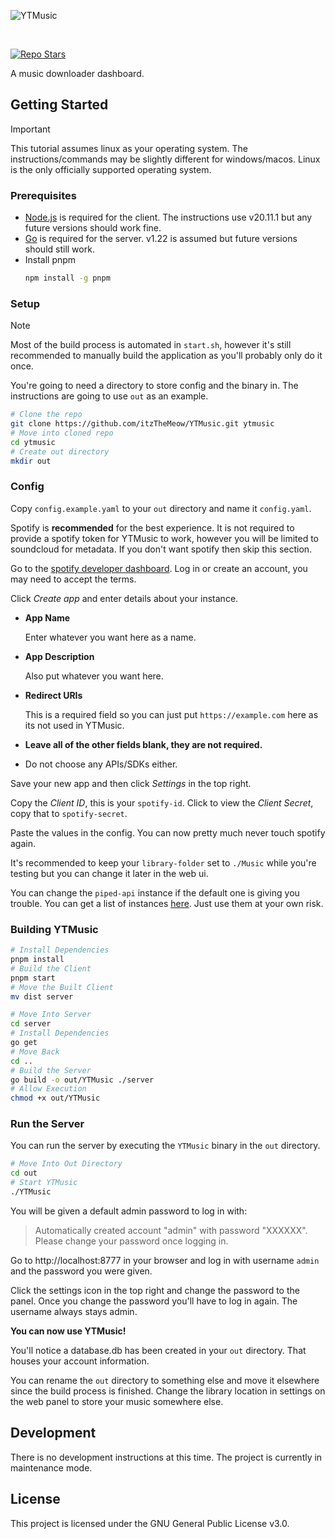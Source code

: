 ![YTMusic](https://github.com/itzTheMeow/YTMusic/blob/main/ytm-header.png?raw=true)

<br />

[![Repo Stars](https://img.shields.io/github/stars/itzTheMeow/YTMusic?style=flat-square&label=Stars&color=661ae6)](https://github.com/itzTheMeow/YTMusic)

A music downloader dashboard.

## Getting Started

> [!IMPORTANT]
> This tutorial assumes linux as your operating system. The instructions/commands may be slightly different for windows/macos. Linux is the only officially supported operating system.

### Prerequisites

- [Node.js](https://nodejs.org) is required for the client. The instructions use v20.11.1 but any future versions should work fine.
- [Go](https://go.dev/dl/) is required for the server. v1.22 is assumed but future versions should still work.
- Install pnpm
  ```bash
  npm install -g pnpm
  ```

### Setup

> [!NOTE]
> Most of the build process is automated in `start.sh`, however it's still recommended to manually build the application as you'll probably only do it once.

You're going to need a directory to store config and the binary in. The instructions are going to use `out` as an example.

```bash
# Clone the repo
git clone https://github.com/itzTheMeow/YTMusic.git ytmusic
# Move into cloned repo
cd ytmusic
# Create out directory
mkdir out
```

### Config

Copy `config.example.yaml` to your `out` directory and name it `config.yaml`.

Spotify is **recommended** for the best experience. It is not required to provide a spotify token for YTMusic to work, however you will be limited to soundcloud for metadata. If you don't want spotify then skip this section.

Go to the [spotify developer dashboard](https://developer.spotify.com/dashboard). Log in or create an account, you may need to accept the terms.

Click _Create app_ and enter details about your instance.

- **App Name**

  Enter whatever you want here as a name.

- **App Description**

  Also put whatever you want here.

- **Redirect URIs**

  This is a required field so you can just put `https://example.com` here as its not used in YTMusic.

- **Leave all of the other fields blank, they are not required.**
- Do not choose any APIs/SDKs either.

Save your new app and then click _Settings_ in the top right.

Copy the _Client ID_, this is your `spotify-id`. Click to view the _Client Secret_, copy that to `spotify-secret`.

Paste the values in the config. You can now pretty much never touch spotify again.

It's recommended to keep your `library-folder` set to `./Music` while you're testing but you can change it later in the web ui.

You can change the `piped-api` instance if the default one is giving you trouble. You can get a list of instances [here](https://github.com/TeamPiped/Piped/wiki/Instances). Just use them at your own risk.

### Building YTMusic

```bash
# Install Dependencies
pnpm install
# Build the Client
pnpm start
# Move the Built Client
mv dist server

# Move Into Server
cd server
# Install Dependencies
go get
# Move Back
cd ..
# Build the Server
go build -o out/YTMusic ./server
# Allow Execution
chmod +x out/YTMusic
```

### Run the Server

You can run the server by executing the `YTMusic` binary in the `out` directory.

```bash
# Move Into Out Directory
cd out
# Start YTMusic
./YTMusic
```

You will be given a default admin password to log in with:

> Automatically created account "admin" with password "XXXXXX". Please change your password once logging in.

Go to http://localhost:8777 in your browser and log in with username `admin` and the password you were given.

Click the settings icon in the top right and change the password to the panel. Once you change the password you'll have to log in again. The username always stays admin.

**You can now use YTMusic!**

You'll notice a database.db has been created in your `out` directory. That houses your account information.

You can rename the `out` directory to something else and move it elsewhere since the build process is finished. Change the library location in settings on the web panel to store your music somewhere else.

## Development

There is no development instructions at this time. The project is currently in maintenance mode.

## License

This project is licensed under the GNU General Public License v3.0.

